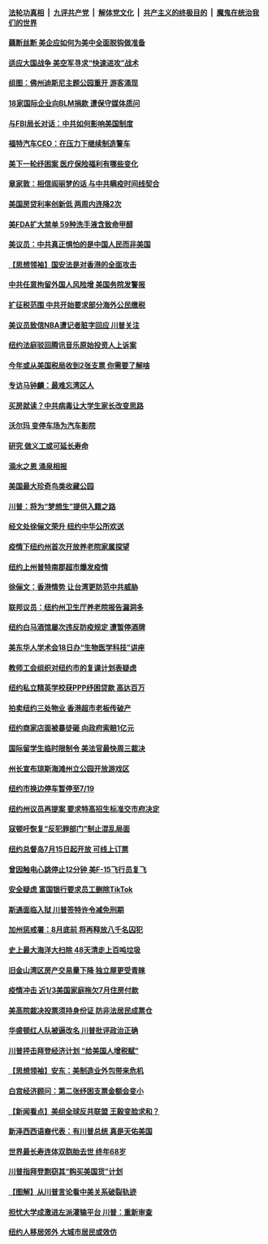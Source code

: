 

####  [法轮功真相](../../../../basic/blob/master/README.md?t=07121954) &nbsp;|&nbsp; [九评共产党](../../../../9ping.md/blob/master/README.md?t=07121954) &nbsp;|&nbsp; [解体党文化](../../../../jtdwh.md/blob/master/README.md?t=07121954)  &nbsp;|&nbsp; [共产主义的终极目的](../../../../gczydzjmd.md/blob/master/README.md?t=07121954) &nbsp;|&nbsp; [魔鬼在统治我们的世界](../../../../mgztzwmdsj.md/blob/master/README.md?t=07121954) 

#### [藕断丝断 美企应如何为美中全面脱钩做准备](../pages/nsc412/n12234469.md?t=07121954) 

#### [适应大国战争 美空军寻求“快速进攻”战术](../pages/nsc412/n12245561.md?t=07121954) 

#### [组图：佛州迪斯尼主题公园重开 游客涌现](../pages/nsc412/n12249590.md?t=07121954) 

#### [18家国际企业向BLM捐款 遭保守媒体质问](../pages/nsc412/n12249514.md?t=07121954) 

#### [与FBI局长对话：中共如何影响美国制度](../pages/nsc412/n12248977.md?t=07121954) 

#### [福特汽车CEO：在压力下继续制造警车](../pages/nsc412/n12249493.md?t=07121954) 

#### [美下一轮纾困案 医疗保险福利有哪些变化](../pages/nsc412/n12249473.md?t=07121954) 

#### [章家敦：相信阎丽梦的话 与中共瞒疫时间线契合](../pages/nsc412/n12249418.md?t=07121954) 

#### [美国房贷利率创新低 两周内连降2次](../pages/nsc412/n12249394.md?t=07121954) 

#### [美FDA扩大禁单 59种洗手液含致命甲醇](../pages/nsc412/n12249351.md?t=07121954) 

#### [美议员：中共真正惧怕的是中国人民而非美国](../pages/nsc412/n12249320.md?t=07121954) 

#### [【思想领袖】国安法是对香港的全面攻击](../pages/nsc412/n12247990.md?t=07121954) 

#### [中共任意拘留外国人风险增 美国务院发警报](../pages/nsc412/n12249064.md?t=07121954) 

#### [扩征税范围 中共开始要求部分海外公民缴税](../pages/nsc412/n12249303.md?t=07121954) 

#### [美议员致信NBA遭记者脏字回应 川普关注](../pages/nsc412/n12249080.md?t=07121954) 

#### [纽约法庭驳回腾讯音乐原始投资人上诉案](../pages/nsc412/n12248342.md?t=07121954) 

#### [今年或从美国税局收到2张支票 你需要了解啥](../pages/nsc412/n12249083.md?t=07121954) 

#### [专访马钟麟：最难忘湾区人](../pages/nsc412/n12249096.md?t=07121954) 

#### [买房就读？中共病毒让大学生家长改变思路](../pages/nsc412/n12248339.md?t=07121954) 

#### [沃尔玛 变停车场为汽车影院](../pages/nsc412/n12248295.md?t=07121954) 

#### [研究 做义工或可延长寿命](../pages/nsc412/n12248273.md?t=07121954) 

#### [滴水之恩 涌泉相报](../pages/nsc412/n12248245.md?t=07121954) 

#### [美国最大珍奇鸟类收藏公园](../pages/nsc412/n12248210.md?t=07121954) 

#### [川普：将为“梦想生”提供入籍之路](../pages/nsc412/n12248990.md?t=07121954) 

#### [经文处徐俪文荣升  纽约中华公所欢送](../pages/nsc412/n12248353.md?t=07121954) 

#### [疫情下纽约州首次开放养老院家属探望](../pages/nsc412/n12248351.md?t=07121954) 

#### [纽约上州普特南郡超市爆发疫情](../pages/nsc412/n12248348.md?t=07121954) 

#### [徐俪文：香港情势 让台湾更防范中共威胁](../pages/nsc412/n12248344.md?t=07121954) 

#### [联邦议员：纽约州卫生厅养老院报告漏洞多](../pages/nsc412/n12248362.md?t=07121954) 

#### [纽约白马酒馆屡次违反防疫规定 遭暂停酒牌](../pages/nsc412/n12248365.md?t=07121954) 

#### [美东华人学术会18日办“生物医学科技”讲座](../pages/nsc412/n12248368.md?t=07121954) 

#### [教师工会组织对纽约市的复课计划表疑虑](../pages/nsc412/n12248370.md?t=07121954) 

#### [纽约私立精英学校获PPP纾困贷款 高达百万](../pages/nsc412/n12248372.md?t=07121954) 

#### [拍卖纽约三处物业  香港超市老板传破产](../pages/nsc412/n12248396.md?t=07121954) 

#### [纽约商家店面被暴徒砸 向政府索赔1亿元](../pages/nsc412/n12248398.md?t=07121954) 

#### [国际留学生临时限制令 美法官最快周三裁决](../pages/nsc412/n12248400.md?t=07121954) 

#### [州长宣布琼斯海滩州立公园开放游戏区](../pages/nsc412/n12248405.md?t=07121954) 

#### [纽约市换边停车暂停至7/19](../pages/nsc412/n12248407.md?t=07121954) 

#### [纽约州议员再提案  要求特高招生标准交市府决定](../pages/nsc412/n12248409.md?t=07121954) 

#### [寇顿吁恢复“反犯罪部门”制止混乱局面](../pages/nsc412/n12248413.md?t=07121954) 

#### [纽约总督岛7月15日起开放 可线上订票](../pages/nsc412/n12248416.md?t=07121954) 

#### [曾因触电心跳停止12分钟 美F-15飞行员复飞](../pages/nsc412/n12248597.md?t=07121954) 

#### [安全疑虑 富国银行要求员工删除TikTok](../pages/nsc412/n12248587.md?t=07121954) 

#### [斯通面临入狱 川普签特许令减免刑期](../pages/nsc412/n12248509.md?t=07121954) 

#### [加州惩戒署：8月底前   将再释放八千名囚犯](../pages/nsc412/n12248503.md?t=07121954) 

#### [史上最大海洋大扫除 48天清走上百吨垃圾](../pages/nsc412/n12248395.md?t=07121954) 

#### [旧金山湾区房产交易量下降  独立屋更受青睐](../pages/nsc412/n12248486.md?t=07121954) 

#### [疫情冲击 近1/3美国家庭拖欠7月住房付款](../pages/nsc412/n12248154.md?t=07121954) 

#### [美高院裁决投票须持身份证 防非法居民成票仓](../pages/nsc412/n12248090.md?t=07121954) 

#### [华盛顿红人队被逼改名 川普批评政治正确](../pages/nsc412/n12248036.md?t=07121954) 

#### [川普抨击拜登经济计划 “给美国人增税赋”](../pages/nsc412/n12247988.md?t=07121954) 

#### [【思想领袖】安东：美制造业外包带来危机](../pages/nsc412/n12028366.md?t=07121954) 

#### [白宫经济顾问：第二张纾困支票金额会变小](../pages/nsc412/n12247858.md?t=07121954) 

#### [【新闻看点】美组全球反共联盟 王毅变脸求和？](../pages/nsc412/n12247389.md?t=07121954) 

#### [新泽西西语裔代表：有川普总统 真是天佑美国](../pages/nsc412/n12247811.md?t=07121954) 

#### [世界最长寿连体双胞胎去世 终年68岁](../pages/nsc412/n12246802.md?t=07121954) 

#### [川普指拜登剽窃其“购买美国货”计划](../pages/nsc412/n12247732.md?t=07121954) 

#### [【图解】从川普言论看中美关系破裂轨迹](../pages/nsc412/n12247619.md?t=07121954) 

#### [担忧大学成激进左派灌输平台 川普：重新审查](../pages/nsc412/n12247726.md?t=07121954) 

#### [纽约人移居郊外 大城市居民或效仿](../pages/nsc412/n12247353.md?t=07121954) 


